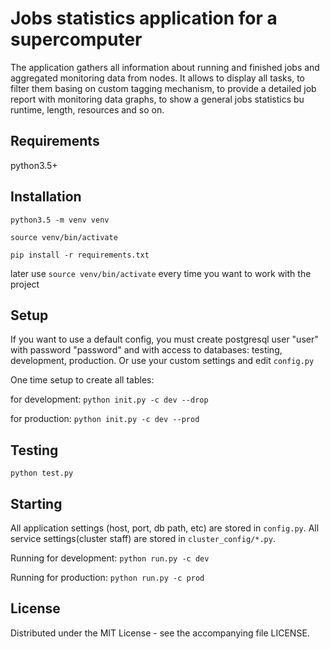 # Jobs statistics application for a supercomputer
The application gathers all information about running and finished jobs
and aggregated monitoring data from nodes.
It allows to display all tasks, to filter them basing on custom tagging mechanism,
to provide a detailed job report with monitoring data graphs,
to show a general jobs statistics bu runtime, length, resources and so on.

## Requirements
python3.5+

## Installation
`python3.5 -m venv venv`

`source venv/bin/activate`

`pip install -r requirements.txt`

later use `source venv/bin/activate` every time you want to work with the project

## Setup
If you want to use a default config, you must create postgresql user "user"
with password "password" and with access to databases: testing, development, production.
Or use your custom settings and edit `config.py`

One time setup to create all tables:

for development:
`python init.py -c dev --drop`

for production:
`python init.py -c dev --prod`

## Testing
`python test.py`

## Starting
All application settings (host, port, db path, etc) are stored in `config.py`.
All service settings(cluster staff) are stored in `cluster_config/*.py`.

Running for development:
`python run.py -c dev`

Running for production:
`python run.py -c prod`

## License
Distributed under the MIT License - see the accompanying file LICENSE.
